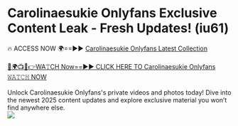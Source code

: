 # Carolinaesukie Onlyfans Exclusive Content Leak - Fresh Updates! (iu61)

🔥 ACCESS NOW 🌍==►► <a href="https://tinyurl.com/kvy9nzfs" rel="nofollow">Carolinaesukie Onlyfans Latest Collection</a>
<br><br>
[🔴🌍📺📱👉WA𝚃CH Now==►► CLICK HERE TO Carolinaesukie Onlyfans 𝚆𝙰𝚃𝙲𝙷 NOW](https://tinyurl.com/kvy9nzfs)
<br><br>
Unlock Carolinaesukie Onlyfans's private videos and photos today! Dive into the newest 2025 content updates and explore exclusive material you won’t find anywhere else.
<br>
<a href="https://tinyurl.com/kvy9nzfs" rel="nofollow" data-target="animated-image.originalLink"><img src="https://camo.githubusercontent.com/8a4f000d20f83aca3bf7ec5f350d767afa0574a8a352519fd8cfa583a6f93a33/68747470733a2f2f692e696d6775722e636f6d2f644a486b345a712e676966" data-canonical-src="https://i.imgur.com/dJHk4Zq.gif" style="max-width: 100%; display: inline-block;" data-target="animated-image.originalImage"></a>
<br>
